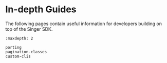# In-depth Guides

The following pages contain useful information for developers building on top of the Singer SDK.

```{toctree}
:maxdepth: 2

porting
pagination-classes
custom-clis
```
